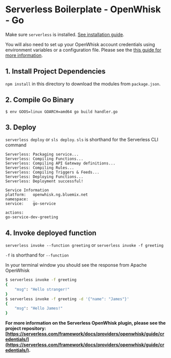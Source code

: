 <!--
title: 'OpenWhisk Serverless Boilerplate example in Go'
description: 'This example shows a Serverless boilerplate in Go.'
layout: Doc
framework: v1
platform: OpenWhisk
language: Go
authorLink: 'https://github.com/'
-->
# Serverless Boilerplate - OpenWhisk - Go

Make sure `serverless` is installed. [See installation guide](https://serverless.com/framework/docs/providers/openwhisk/guide/installation/).

You will also need to set up your OpenWhisk account credentials using environment variables or a configuration file. Please see the [this guide for more information](https://serverless.com/framework/docs/providers/openwhisk/guide/credentials/).

## 1. Install Project Dependencies
`npm install` in this directory to download the modules from `package.json`.

## 2. Compile Go Binary

```
$ env GOOS=linux GOARCH=amd64 go build handler.go
```

## 3. Deploy
`serverless deploy` or `sls deploy`. `sls` is shorthand for the Serverless CLI command

```
Serverless: Packaging service...
Serverless: Compiling Functions...
Serverless: Compiling API Gateway definitions...
Serverless: Compiling Rules...
Serverless: Compiling Triggers & Feeds...
Serverless: Deploying Functions...
Serverless: Deployment successful!

Service Information
platform:	openwhisk.ng.bluemix.net
namespace:	_
service:	go-service

actions:
go-service-dev-greeting
```

## 4. Invoke deployed function
`serverless invoke --function greeting` or `serverless invoke -f greeting`

`-f` is shorthand for `--function`

In your terminal window you should see the response from Apache OpenWhisk

```bash
$ serverless invoke -f greeting
{
    "msg": "Hello stranger!"
}
$ serverless invoke -f greeting -d '{"name": "James"}'
{
    "msg": "Hello James!"
}
```

**For more information on the Serverless OpenWhisk plugin, please see the project repository: [https://serverless.com/framework/docs/providers/openwhisk/guide/credentials/](https://serverless.com/framework/docs/providers/openwhisk/guide/credentials/).**
